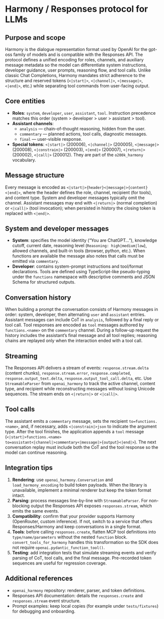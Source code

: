 # Harmony / Responses protocol for LLMs

## Purpose and scope
Harmony is the dialogue representation format used by OpenAI for the gpt-oss family of models and is compatible with the Responses API. The protocol defines a unified encoding for roles, channels, and auxiliary message metadata so the model can differentiate system instructions, developer guidance, user prompts, reasoning flow, and tool calls. Unlike classic Chat Completions, Harmony mandates strict adherence to the structure and reserved tokens (`<|start|>`, `<|channel|>`, `<|message|>`, `<|end|>`, etc.) while separating tool commands from user-facing output.

## Core entities
- **Roles**: `system`, `developer`, `user`, `assistant`, `tool`. Instruction precedence matches this order (system > developer > user > assistant > tool).
- **Assistant channels**:
  - `analysis` — chain-of-thought reasoning, hidden from the user.
  - `commentary` — planned actions, tool calls, diagnostic messages.
  - `final` — user-visible response.
- **Special tokens**: `<|start|>` (200006), `<|channel|>` (200005), `<|message|>` (200008), `<|constrain|>` (200003), `<|end|>` (200007), `<|return|>` (200002), `<|call|>` (200012). They are part of the `o200k_harmony` vocabulary.

## Message structure
Every message is encoded as `<|start|>{header}<|message|>{content}<|end|>`, where the header defines the role, channel, recipient (for tools), and content type. System and developer messages typically omit the channel. Assistant messages may end with `<|return|>` (normal completion) or `<|call|>` (tool invocation); when persisted in history the closing token is replaced with `<|end|>`.

## System and developer messages
- **System**: specifies the model identity (“You are ChatGPT…”), knowledge cutoff, current date, reasoning level (`Reasoning: high|medium|low`), allowed channels, and built-in tools (browser, python, etc.). When functions are available the message also notes that calls must be emitted via `commentary`.
- **Developer**: contains system-prompt instructions and tool/format declarations. Tools are defined using TypeScript-like pseudo-typing under the `functions` namespace with descriptive comments and JSON Schema for structured outputs.

## Conversation history
When building a prompt the conversation consists of Harmony messages in order: system, developer, then alternating `user` and `assistant` entries. Assistant messages can include CoT in `analysis`, followed by a final reply or tool call. Tool responses are encoded as `tool` messages authored by `functions.<name>` on the `commentary` channel. During a follow-up request the history includes the assistant’s final message and all tool replies; reasoning chains are replayed only when the interaction ended with a tool call.

## Streaming
The Responses API delivers a stream of events: `response.stream.delta` (content chunks), `response.stream.error`, `response.completed`, `response.output_text.delta`, `response.output_tool_call.delta`, etc. Use `StreamableParser` from `openai_harmony` to track the active channel, content type, and recipient while reconstructing messages without losing Unicode sequences. The stream ends on `<|return|>` or `<|call|>`.

## Tool calls
The assistant emits a `commentary` message, sets the recipient `to=functions.<name>`, and, if necessary, adds `<|constrain|>json` to indicate the argument type. After the tool finishes, the application appends a `tool` message (`<|start|>functions.<name> to=assistant<|channel|>commentary<|message|>{output}<|end|>`). The next conversation replay must include both the CoT and the tool response so the model can continue reasoning.

## Integration tips
1. **Rendering**: use `openai_harmony.Conversation` and `load_harmony_encoding` to build token payloads. When the library is unavailable, implement a minimal renderer but keep the token format intact.
2. **Parsing**: process messages line-by-line with `StreamableParser`. For non-blocking output the Responses API exposes `responses.stream`, which emits the same events.
3. **Compatibility**: confirm that your provider supports Harmony (OpenRouter, custom inference). If not, switch to a service that offers Responses/Harmony and keep conversations in a single format.
4. **Tools**: before calling `responses.create`, flatten MCP tool definitions into `type/name/parameters` without the nested `function` block. `convert_tools_for_harmony` handles this transformation so the SDK does not require `openai.pydantic_function_tool()`.
5. **Testing**: add integration tests that simulate streaming events and verify parsing of CoT, tool calls, and the final message. Pre-recorded token sequences are useful for regression coverage.

## Additional references
- `openai_harmony` repository: renderer, parser, and token definitions.
- Responses API documentation: details the `responses.create` and `responses.stream` event structure.
- Prompt examples: keep local copies (for example under `tests/fixtures`) for debugging and onboarding.
